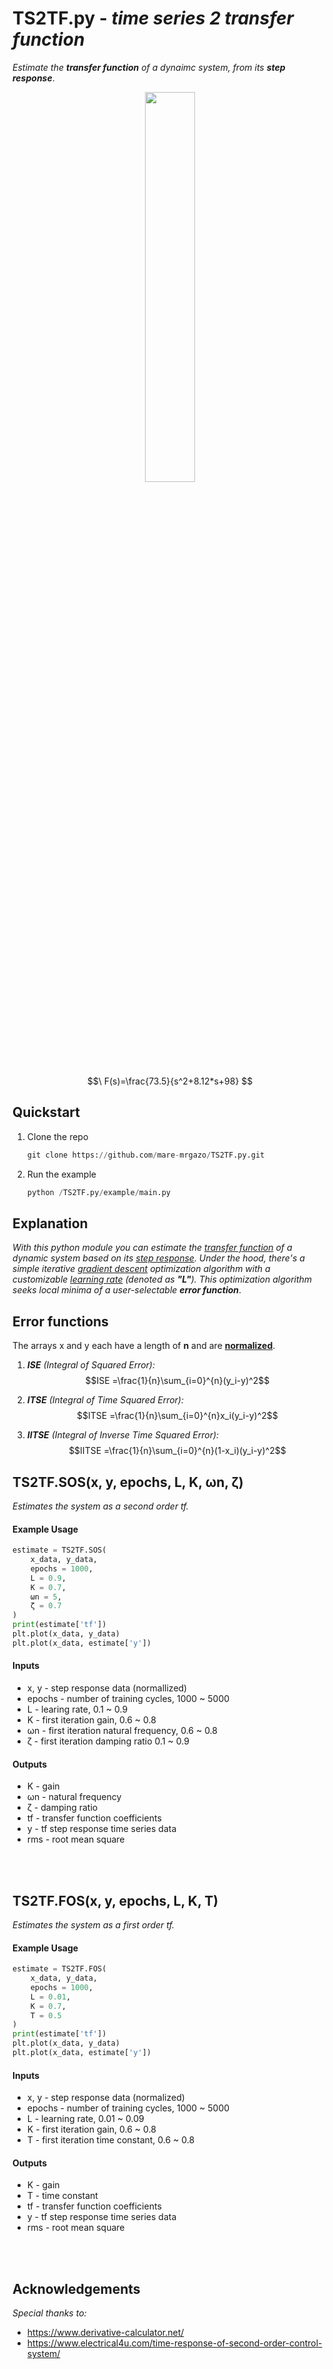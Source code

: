 # TS2TF.py - *time series 2 transfer function*
*Estimate the **transfer function** of a dynaimc system, from its **step response***.

<p align="center">
  <img width="40%" src="https://github.com/mare-mrgazo/TS2TF.py/assets/132171582/13056431-ae36-4e3b-8c99-ae9c1ab9681b">
</p>

 $$\ F(s)=\frac{73.5}{s^2+8.12*s+98} $$
 
## Quickstart
1. Clone the repo
   ```python
   git clone https://github.com/mare-mrgazo/TS2TF.py.git
   ```
3. Run the example 
   ```python
   python /TS2TF.py/example/main.py
   ```
## Explanation
*With this python module you can estimate the [transfer function](https://en.wikipedia.org/wiki/Transfer_function) of a dynamic system based on its [step response](https://en.wikipedia.org/wiki/Step_response). Under the hood, there's a simple iterative [gradient descent](https://en.wikipedia.org/wiki/Gradient_descent) optimization algorithm with a customizable [learning rate](https://en.wikipedia.org/wiki/Learning_rate) (denoted as **"L"**). This optimization algorithm seeks local minima of a user-selectable **error function***.

## Error functions
The arrays x and y each have a length of **n** and are **[normalized](https://www.statology.org/normalize-data-between-0-and-1/)**.

1. ***ISE** (Integral of Squared Error):*
 $$ISE =\frac{1}{n}\sum_{i=0}^{n}(y_i-y)^2$$
 
2. ***ITSE** (Integral of Time Squared Error):*
 $$ITSE =\frac{1}{n}\sum_{i=0}^{n}x_i(y_i-y)^2$$

3. ***IITSE** (Integral of Inverse Time Squared Error):*
 $$IITSE =\frac{1}{n}\sum_{i=0}^{n}(1-x_i)(y_i-y)^2$$

## 

 ## TS2TF.SOS(x, y, epochs, L, K, ωn, ζ)

*Estimates the system as a second order tf.*

#### Example Usage

```python
estimate = TS2TF.SOS(
    x_data, y_data, 
    epochs = 1000, 
    L = 0.9,
    K = 0.7,
    ωn = 5,
    ζ = 0.7
)
print(estimate['tf'])
plt.plot(x_data, y_data)
plt.plot(x_data, estimate['y'])
```

#### Inputs
      
  - x, y - step response data (normallized)
  - epochs - number of training cycles, 1000 ~ 5000
  - L - learing rate, 0.1 ~ 0.9
  - K - first iteration gain, 0.6 ~ 0.8
  - ωn - first iteration natural frequency, 0.6 ~ 0.8
  - ζ - first iteration damping ratio 0.1 ~ 0.9
  
#### Outputs
    
  - K - gain
  - ωn - natural frequency
  - ζ - damping ratio
  - tf - transfer function coefficients 
  - y - tf step response time series data
  - rms - root mean square

</br>
</br>


## TS2TF.FOS(x, y, epochs, L, K, T)

*Estimates the system as a first order tf.*

#### Example Usage

```python
estimate = TS2TF.FOS(
    x_data, y_data, 
    epochs = 1000, 
    L = 0.01,
    K = 0.7,
    T = 0.5
)
print(estimate['tf'])
plt.plot(x_data, y_data)
plt.plot(x_data, estimate['y'])
```

#### Inputs
      
  - x, y - step response data (normalized)
  - epochs - number of training cycles, 1000 ~ 5000
  - L - learning rate, 0.01 ~ 0.09
  - K - first iteration gain, 0.6 ~ 0.8
  - T - first iteration time constant, 0.6 ~ 0.8
  
#### Outputs
    
  - K - gain
  - T - time constant
  - tf - transfer function coefficients 
  - y - tf step response time series data
  - rms - root mean square

</br>
</br>

## Acknowledgements
  *Special thanks to:*
 - https://www.derivative-calculator.net/
 - https://www.electrical4u.com/time-response-of-second-order-control-system/
